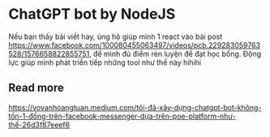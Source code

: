 # ChatGPT bot by NodeJS

Nếu bạn thấy bài viết hay, ủng hộ giúp mình 1 react vào bài post https://www.facebook.com/100080455063497/videos/pcb.229283059763528/1576658822855751, để mình đủ điểm rèn luyện để đạt học bổng. Động lực giúp mình phát triển tiếp những tool như thế này hihihi
## Read more
https://vovanhoangtuan.medium.com/tôi-đã-xây-dựng-chatgpt-bot-không-tốn-1-đồng-trên-facebook-messenger-dựa-trên-poe-platform-như-thế-26d3f87eeef6
